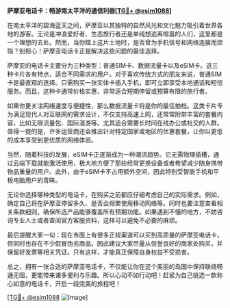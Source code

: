 **萨摩亚电话卡：畅游南太平洋的通信利器[[TG💪+ @esim1088](https://t.me/s/esim1088)]**

在南太平洋的碧海蓝天之间，萨摩亚以其独特的自然风光和文化魅力吸引着世界各地的游客。无论是冲浪爱好者、生态旅行者还是单纯想逃离喧嚣的人们，这里都是一个理想的去处。然而，当你踏上这片土地时，是否曾为手机信号和网络连接而烦恼？别担心！萨摩亚电话卡正是解决这些问题的最佳选择。

萨摩亚的电话卡主要分为三种类型：普通SIM卡、数据流量卡以及eSIM卡。这三种卡片各有特点，适合不同需求的用户。对于喜欢传统方式的朋友来说，普通SIM卡是最直观的选择。只需购买一张实体卡插入手机，即可立即享受本地通话和短信服务。而且，这种卡通常价格实惠，非常适合短期停留或预算有限的旅行者。

如果你更关注网络速度与便捷性，那么数据流量卡将是你的最佳拍档。这类卡片专为满足现代人对互联网的需求设计，不仅支持高速上网，还常常附带丰富的套餐内容，比如无限流量包、国际漫游等。尤其适合需要长时间在线办公或社交的人群。值得一提的是，许多运营商还会推出针对特定国家或地区的优惠套餐，让你以更低的成本享受到更优质的网络体验。

当然，随着科技的发展，eSIM卡正逐渐成为一种潮流趋势。它无需物理插槽，通过云端下载就能激活使用，极大地方便了那些经常更换设备或者希望减少随身携带物品重量的用户。此外，由于eSIM卡不占用额外空间，因此特别受智能手机和平板电脑用户的青睐。

无论你选择哪种类型的电话卡，在购买之前都应仔细考虑自己的实际需求。例如，确定自己将在萨摩亚停留多久、是否会频繁使用移动网络等。同时也要注意查看相关条款细则，确保所选产品能够覆盖所有预期功能。如果遇到不懂的地方，不妨咨询专业人士或者查阅官方客服资料，这样可以避免不必要的麻烦。

最后提醒大家一句：现在市面上有很多正规渠道可以买到高质量的萨摩亚电话卡，但同时也存在不少假冒伪劣商品。因此建议大家尽量从信誉良好的商家处购买，并保留好发票等相关凭证。只有这样，才能真正保障自身权益不受损害。

总之，拥有一张合适的萨摩亚电话卡，不仅能让你在这个美丽的岛国中保持联络畅通无阻，更能带来诸多便利与乐趣。所以心动不如行动吧！赶紧为自己挑选一款称心如意的电话卡，开启一段完美的旅程吧！

[[TG💪+ @esim1088](https://t.me/s/esim1088) ![Image](https://i.postimg.cc/4NQfJmqS/Snipaste-2025-05-13-00-14-12.png)]